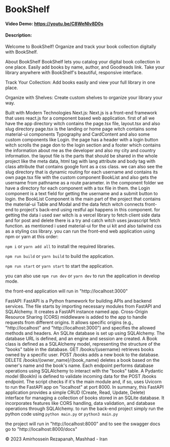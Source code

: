 # BookShelf
#### Video Demo:  https://youtu.be/C8WeNlv8D0s
#### Description:
Welcome to BookShelf!
Organize and track your book collection digitally with BookShelf.

About BookShelf
BookShelf lets you catalog your digital book collection in one place. Easily add books by name, author, and Goodreads link. Take your library anywhere with BookShelf's beautiful, responsive interface.

Track Your Collection:
Add books easily and view your full library in one place.

Organize with Shelves:
Create custom shelves to organize your library your way.

Built with Modern Technologies
Next.js:
Next.js is a front-end framework that uses react.js for a component based web application.
first of all we have the app directory witch contains the page.tsx file, layout.tsx and also slug directory page.tsx is the landing or home page witch contains some material-ui components Typography and CardContent and also some custom components like Login. the page has a header with a login button witch scrolls the page don to the login section and a footer which contains the information about me as the developer and also my city and country information.
the layout file is the parts that should be shared in the whole project like the meta data, html tag with lang attribute and body tag with class attribute that contains google font as a css class. 
we can also see the slug directory that is dynamic routing for each username and contains its own page.tsx file with the custom component BookList and also gets the username from pathname as a route parameter.
in the component folder we have a directory for each component with a tsx file in them.
the Login component is a text field for getting the username and a submit button to login.
the BookList Component is the main part of the project that contains the material-ui Table and Modal and the data fetch witch connects front-end to project's back-end using restful api happens in this component.
for getting the data i used swr witch is a vercel library to fetch client side data and for post and delete there is a try and catch witch uses javascript fetch function.
as mentioned i used material-ui for the ui kit and also tailwind css as a styling css library.
you can run the front-end web application using npm or yarn at this order:

`npm i` or `yarn add all` to install the required libraries.

`npm run build` or `yarn build` to build the application.

`npm run start` or `yarn start` to start the application.

you can also use `npm run dev` or `yarn dev` to run the application in develop mode.

the front-end application will run in "http://localhost:3000"


FastAPI:
FastAPI is a Python framework for building APIs and backend services.
The file starts by importing necessary modules from FastAPI and SQLAlchemy.
It creates a FastAPI instance named app.
Cross-Origin Resource Sharing (CORS) middleware is added to the app to handle requests from different origins. It allows specific origins (e.g., "http://localhost" and "http://localhost:3000") and specifies the allowed methods and headers.
An SQLite database is set up using SQLAlchemy. The database URL is defined, and an engine and session are created.
A Book class is defined as a SQLAlchemy model, representing the structure of the "books" table in the database.
GET /books/{username} retrieves books owned by a specific user.
POST /books adds a new book to the database.
DELETE /books/{owner_name}/{book_name} deletes a book based on the owner's name and the book's name.
Each endpoint performs database operations using SQLAlchemy to interact with the "books" table.
A Pydantic model (BookIn) is defined to validate incoming data for the POST /books endpoint.
The script checks if it's the main module and, if so, uses Uvicorn to run the FastAPI app on "localhost" at port 8000.
In summary, this FastAPI application provides a simple CRUD (Create, Read, Update, Delete) interface for managing a collection of books stored in an SQLite database. It incorporates features like CORS handling, data validation, and database operations through SQLAlchemy.
to run the back-end project simply run the python code using `python main.py` or `python3 main.py`

the project will run in "http://localhost:8000" and to see the swagger docs go to "http://localhost:8000/docs"

© 2023 Amirhossein Rezapanah, Mashhad - Iran